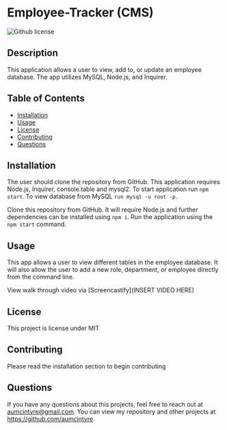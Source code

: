 # Employee-Tracker (CMS)
![Github license](https://img.shields.io/badge/license-MIT-blue.svg)

## Description 
This application allows a user to view, add to, or update an employee database. The app utilizes MySQL, Node.js, and Inquirer.


## Table of Contents
* [Installation](#installation)
* [Usage](#usage)
* [License](#license)
* [Contributing](#contributing)
* [Questions](#questions)

## Installation 
The user should clone the repository from GitHub. This application requires Node.js, Inquirer, console.table and mysql2. To start application run `npm start`. To view database from MySQL `run mysql -u root -p`. 

Clone this repository from GitHub. It will require Node.js and further dependencies can be installed using ```npm i```. Run the application using the ```npm start``` command. 

## Usage 
This app allows a user to view different tables in the employee database. It will also allow the user to add a new role, department, or employee directly from the command line. 

View walk through video via [Screencastify](INSERT VIDEO HERE)

## License 
This project is license under MIT

## Contributing 
Please read the installation section to begin contributing 

## Questions
If you have any questions about this projects, feel free to reach out at aumcintyre@gmail.com. You can view my repository and other projects at https://github.com/aumcintyre.